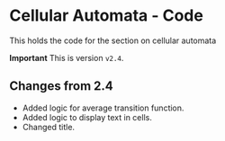 # Cellular Automata - Code
This holds the code for the section on cellular automata

**Important** This is version `v2.4`.

## Changes from 2.4

- Added logic for average transition function.
- Added logic to display text in cells.
- Changed title.
